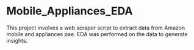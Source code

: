 # Mobile_Appliances_EDA
This project involves a web scraper script to extract data from Amazon mobile and appliances pae.
EDA was performed on the data to generate insights.
